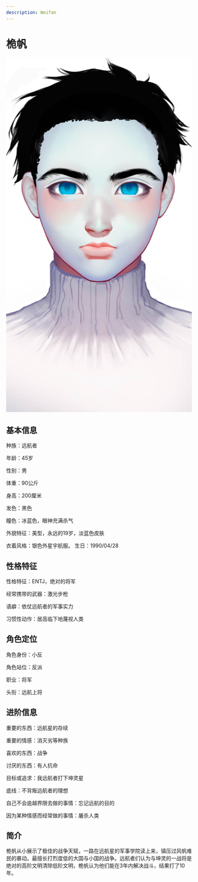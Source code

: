 ```yaml
---
description: Weifan
---
```


# 桅帆

![桅帆](../../.gitbook/assets/桅帆.jpg)

## 基本信息

种族：远航者&#x20;

年龄：45岁&#x20;

性别：男&#x20;

体重：90公斤&#x20;

身高：200厘米&#x20;

发色：黑色&#x20;

瞳色：冰蓝色，眼神充满杀气

外貌特征：美型，永远的19岁，淡蓝色皮肤

衣着风格：银色外星宇航服。 生日：1990/04/28

## 性格特征

性格特征：ENTJ，绝对的将军

经常携带的武器：激光步枪

语癖：依仗远航者的军事实力

习惯性动作：居高临下地蔑视人类

## 角色定位

角色身份：小反&#x20;

角色站位：反派&#x20;

职业：将军&#x20;

头衔：远航上将&#x20;

## 进阶信息

重要的东西：远航星的存续&#x20;

重要的情感：消灭劣等种族&#x20;

喜欢的东西：战争&#x20;

讨厌的东西：有人抗命&#x20;

目标或追求：我远航者打下坤灵星&#x20;

底线：不背叛远航者的理想&#x20;

自己不会逾越界限去做的事情：忘记远航的目的&#x20;

因为某种情感而经常做的事情：屠杀人类

## 简介

桅帆从小展示了极佳的战争天赋，一路在远航星的军事学院读上来，镇压过风帆难民的暴动。最擅长打烈度低的大国与小国的战争。远航者们认为与坤灵的一战将是绝对的高阶文明清除低阶文明，桅帆认为他们能在3年内解决战斗，结果打了10年。
